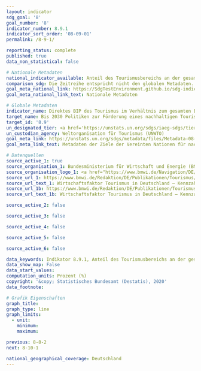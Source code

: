 ```yaml
---
layout: indicator
sdg_goal: '8'
goal_number: '8'
indicator_number: 8.9.1
indicator_sort_order: '08-09-01'
permalink: /8-9-1/

reporting_status: complete
published: true
data_non_statistical: false

# Nationale Metadaten
national_indicator_available: Anteil des Tourismusbereichs an der gesamten Bruttowertschöpfung
comparison_sdg: Die Zeitreihe entspricht nicht den globalen Metadaten. Während die globalen Metadaten die Messung der Zeitreihe in Bezug auf das Bruttoinlandsprodukt (BIP) verlangen, wird die vorliegende Zeitreihe in Bezug auf die Bruttowertschöpfung gemessen.
goal_meta_national_link: https://SdgTestEnvironment.github.io/sdg-indicators/public/MetaDe/8.9.1.pdf
goal_meta_national_link_text: Nationale Metadaten

# Globale Metadaten
indicator_name: Direktes BIP des Tourismus im Verhältnis zum gesamten BIP und als Wachstumsrate
target_name: Bis 2030 Politiken zur Förderung eines nachhaltigen Tourismus erarbeiten und umsetzen, der Arbeitsplätze schafft und die lokale Kultur und lokale Produkte fördert
target_id: '8.9'
un_designated_tier: <a href='https://unstats.un.org/sdgs/iaeg-sdgs/tier-classification/' title='Klicken Sie hier um weitere Informationen zur UN-Tier-Klassifikation zu erhalten.'>Tier II</a>
un_custodian_agency: Weltorganisation für Tourismus (UNWTO)
goal_meta_link: https://unstats.un.org/sdgs/metadata/files/Metadata-08-09-01.pdf
goal_meta_link_text: Metadaten der Ziele der Vereinten Nationen für nachhaltige Entwicklung

# Datenquellen
source_active_1: true
source_organisation_1: Bundesministerium für Wirtschaft und Energie (BMWi)
source_organisation_logo_1: <a href="https://www.bmwi.de/Navigation/DE/Home/home.html"><img src="https://g205sdgs.github.io/sdg-indicators/public/OrgImgDe/bmwi.png" alt="Logo bmwi" style="height:60px; width:148px"/></a>
source_url_1: https://www.bmwi.de/Redaktion/DE/Publikationen/Tourismus/wirtschaftsfaktor-tourismus-deutschland-2012.html
source_url_text_1: Wirtschaftsfaktor Tourismus in Deutschland – Kennzahlen einer umsatzstarken Querschnittsbranche (Daten von 2010)
source_url_1b: https://www.bmwi.de/Redaktion/DE/Publikationen/Tourismus/wirtschaftsfaktor-tourismus-in-deutschland-lang.pdf
source_url_text_1b: Wirtschaftsfaktor Tourismus in Deutschland – Kennzahlen einer umsatzstarken Querschnittsbranche (Daten von 2015)

source_active_2: false

source_active_3: false

source_active_4: false

source_active_5: false

source_active_6: false

data_keywords: Indikator 8.9.1, Anteil des Tourismusbereichs an der gesamten Bruttowertschöpfung, Weltorganisation für Tourismus (UNWTO), Bundesministerium für Wirtschaft und Energie (BMWI)
data_show_map: False
data_start_values: 
computation_units: Prozent (%)
copyright: '&copy; Statistisches Bundesamt (Destatis), 2020'
data_footnote: 

# Grafik Eigenschaften
graph_title: 
graph_type: line
graph_limits: 
  - unit: 
    minimum: 
    maximum: 

previous: 8-8-2
next: 8-10-1

national_geographical_coverage: Deutschland
---
```


<span></span>